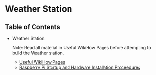 # Weather Station



## Table of Contents
* Weather Station

  Note: Read all material in Useful WikiHow Pages before attempting to build the Weather station.
  * [Useful WikiHow Pages](orangutan-orchard/pages/software_hardware_install/wikihow.md)
  * [Raspberry Pi Startup and Hardware Installation Proceedures](pages/software_hardware_install/software_hardware_install.md)

